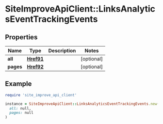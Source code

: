 # SiteImproveApiClient::LinksAnalyticsEventTrackingEvents

## Properties

| Name | Type | Description | Notes |
| ---- | ---- | ----------- | ----- |
| **all** | [**Href91**](Href91.md) |  | [optional] |
| **pages** | [**Href92**](Href92.md) |  | [optional] |

## Example

```ruby
require 'site_improve_api_client'

instance = SiteImproveApiClient::LinksAnalyticsEventTrackingEvents.new(
  all: null,
  pages: null
)
```

